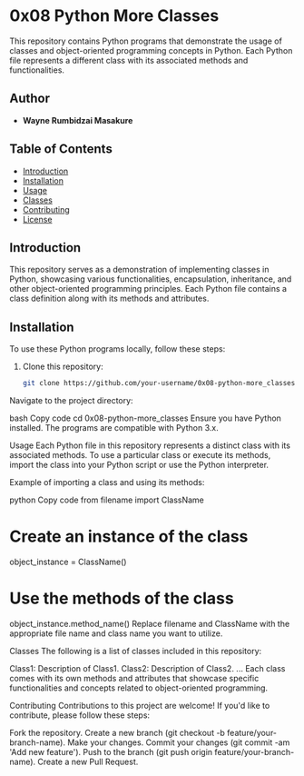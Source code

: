 # 0x08 Python More Classes

This repository contains Python programs that demonstrate the usage of classes and object-oriented programming concepts in Python. Each Python file represents a different class with its associated methods and functionalities.

## Author

- **Wayne Rumbidzai Masakure**

## Table of Contents

- [Introduction](#introduction)
- [Installation](#installation)
- [Usage](#usage)
- [Classes](#classes)
- [Contributing](#contributing)
- [License](#license)

## Introduction

This repository serves as a demonstration of implementing classes in Python, showcasing various functionalities, encapsulation, inheritance, and other object-oriented programming principles. Each Python file contains a class definition along with its methods and attributes.

## Installation

To use these Python programs locally, follow these steps:

1. Clone this repository:

   ```bash
   git clone https://github.com/your-username/0x08-python-more_classes.git
Navigate to the project directory:

bash
Copy code
cd 0x08-python-more_classes
Ensure you have Python installed. The programs are compatible with Python 3.x.

Usage
Each Python file in this repository represents a distinct class with its associated methods. To use a particular class or execute its methods, import the class into your Python script or use the Python interpreter.

Example of importing a class and using its methods:

python
Copy code
from filename import ClassName

# Create an instance of the class
object_instance = ClassName()

# Use the methods of the class
object_instance.method_name()
Replace filename and ClassName with the appropriate file name and class name you want to utilize.

Classes
The following is a list of classes included in this repository:

Class1: Description of Class1.
Class2: Description of Class2.
...
Each class comes with its own methods and attributes that showcase specific functionalities and concepts related to object-oriented programming.

Contributing
Contributions to this project are welcome! If you'd like to contribute, please follow these steps:

Fork the repository.
Create a new branch (git checkout -b feature/your-branch-name).
Make your changes.
Commit your changes (git commit -am 'Add new feature').
Push to the branch (git push origin feature/your-branch-name).
Create a new Pull Request.
